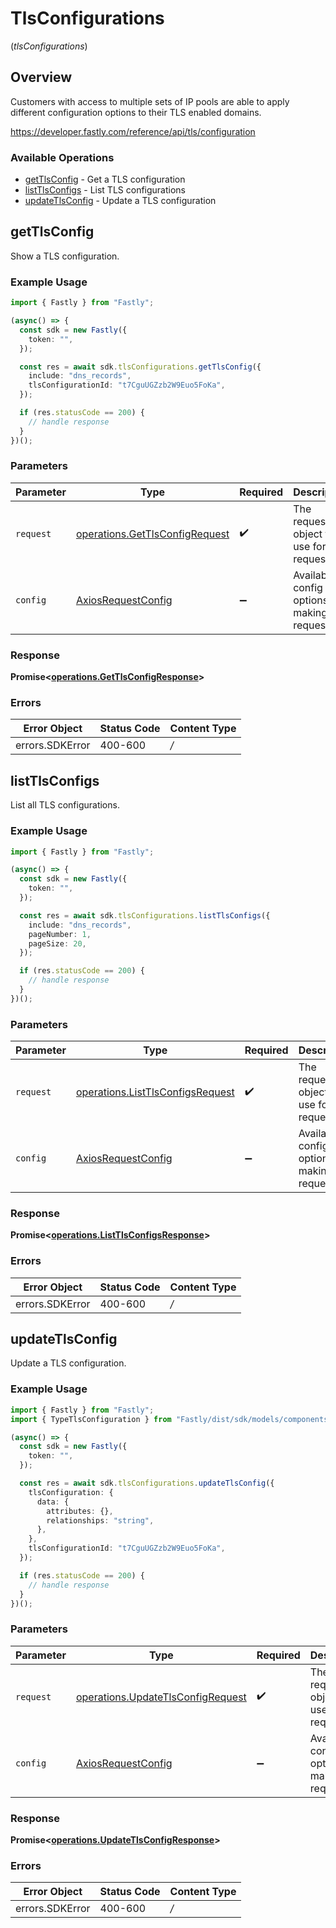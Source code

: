 # TlsConfigurations
(*tlsConfigurations*)

## Overview

Customers with access to multiple sets of IP pools are able to apply different configuration options to their TLS enabled domains.

<https://developer.fastly.com/reference/api/tls/configuration>
### Available Operations

* [getTlsConfig](#gettlsconfig) - Get a TLS configuration
* [listTlsConfigs](#listtlsconfigs) - List TLS configurations
* [updateTlsConfig](#updatetlsconfig) - Update a TLS configuration

## getTlsConfig

Show a TLS configuration.

### Example Usage

```typescript
import { Fastly } from "Fastly";

(async() => {
  const sdk = new Fastly({
    token: "",
  });

  const res = await sdk.tlsConfigurations.getTlsConfig({
    include: "dns_records",
    tlsConfigurationId: "t7CguUGZzb2W9Euo5FoKa",
  });

  if (res.statusCode == 200) {
    // handle response
  }
})();
```

### Parameters

| Parameter                                                                            | Type                                                                                 | Required                                                                             | Description                                                                          |
| ------------------------------------------------------------------------------------ | ------------------------------------------------------------------------------------ | ------------------------------------------------------------------------------------ | ------------------------------------------------------------------------------------ |
| `request`                                                                            | [operations.GetTlsConfigRequest](../../sdk/models/operations/gettlsconfigrequest.md) | :heavy_check_mark:                                                                   | The request object to use for the request.                                           |
| `config`                                                                             | [AxiosRequestConfig](https://axios-http.com/docs/req_config)                         | :heavy_minus_sign:                                                                   | Available config options for making requests.                                        |


### Response

**Promise<[operations.GetTlsConfigResponse](../../sdk/models/operations/gettlsconfigresponse.md)>**
### Errors

| Error Object    | Status Code     | Content Type    |
| --------------- | --------------- | --------------- |
| errors.SDKError | 400-600         | */*             |

## listTlsConfigs

List all TLS configurations.

### Example Usage

```typescript
import { Fastly } from "Fastly";

(async() => {
  const sdk = new Fastly({
    token: "",
  });

  const res = await sdk.tlsConfigurations.listTlsConfigs({
    include: "dns_records",
    pageNumber: 1,
    pageSize: 20,
  });

  if (res.statusCode == 200) {
    // handle response
  }
})();
```

### Parameters

| Parameter                                                                                | Type                                                                                     | Required                                                                                 | Description                                                                              |
| ---------------------------------------------------------------------------------------- | ---------------------------------------------------------------------------------------- | ---------------------------------------------------------------------------------------- | ---------------------------------------------------------------------------------------- |
| `request`                                                                                | [operations.ListTlsConfigsRequest](../../sdk/models/operations/listtlsconfigsrequest.md) | :heavy_check_mark:                                                                       | The request object to use for the request.                                               |
| `config`                                                                                 | [AxiosRequestConfig](https://axios-http.com/docs/req_config)                             | :heavy_minus_sign:                                                                       | Available config options for making requests.                                            |


### Response

**Promise<[operations.ListTlsConfigsResponse](../../sdk/models/operations/listtlsconfigsresponse.md)>**
### Errors

| Error Object    | Status Code     | Content Type    |
| --------------- | --------------- | --------------- |
| errors.SDKError | 400-600         | */*             |

## updateTlsConfig

Update a TLS configuration.

### Example Usage

```typescript
import { Fastly } from "Fastly";
import { TypeTlsConfiguration } from "Fastly/dist/sdk/models/components";

(async() => {
  const sdk = new Fastly({
    token: "",
  });

  const res = await sdk.tlsConfigurations.updateTlsConfig({
    tlsConfiguration: {
      data: {
        attributes: {},
        relationships: "string",
      },
    },
    tlsConfigurationId: "t7CguUGZzb2W9Euo5FoKa",
  });

  if (res.statusCode == 200) {
    // handle response
  }
})();
```

### Parameters

| Parameter                                                                                  | Type                                                                                       | Required                                                                                   | Description                                                                                |
| ------------------------------------------------------------------------------------------ | ------------------------------------------------------------------------------------------ | ------------------------------------------------------------------------------------------ | ------------------------------------------------------------------------------------------ |
| `request`                                                                                  | [operations.UpdateTlsConfigRequest](../../sdk/models/operations/updatetlsconfigrequest.md) | :heavy_check_mark:                                                                         | The request object to use for the request.                                                 |
| `config`                                                                                   | [AxiosRequestConfig](https://axios-http.com/docs/req_config)                               | :heavy_minus_sign:                                                                         | Available config options for making requests.                                              |


### Response

**Promise<[operations.UpdateTlsConfigResponse](../../sdk/models/operations/updatetlsconfigresponse.md)>**
### Errors

| Error Object    | Status Code     | Content Type    |
| --------------- | --------------- | --------------- |
| errors.SDKError | 400-600         | */*             |
